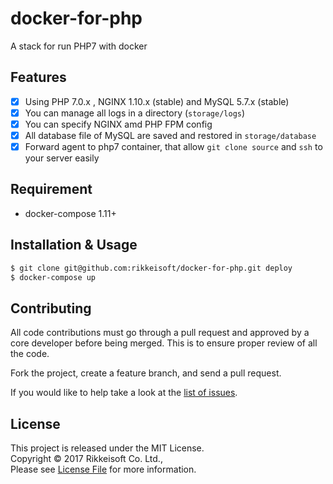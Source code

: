 # docker-for-php

A stack for run PHP7 with docker

## Features
- [x] Using PHP 7.0.x , NGINX 1.10.x (stable) and MySQL 5.7.x (stable)
- [x] You can manage all logs in a directory (`storage/logs`)
- [x] You can specify NGINX amd PHP FPM config
- [x] All database file of MySQL are saved and restored in `storage/database`
- [x] Forward agent to php7 container, that allow `git clone source` and `ssh` to your server easily

## Requirement
- docker-compose 1.11+

## Installation & Usage

```bash
$ git clone git@github.com:rikkeisoft/docker-for-php.git deploy
$ docker-compose up
```

## Contributing
All code contributions must go through a pull request and approved by
a core developer before being merged. This is to ensure proper review of all the code.

Fork the project, create a feature branch, and send a pull request.

If you would like to help take a look at the [list of issues](issues).

## License
This project is released under the MIT License.   
Copyright © 2017 Rikkeisoft Co. Ltd.,   
Please see [License File](LICENSE.md) for more information.
